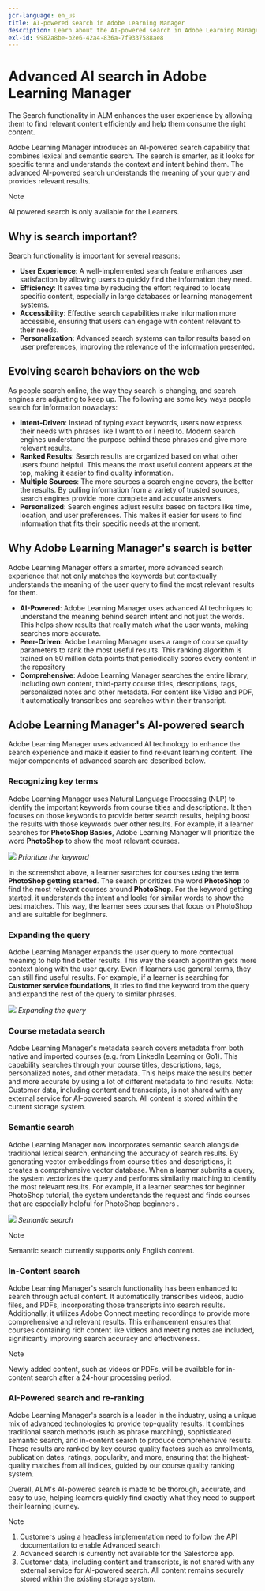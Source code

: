 ```yaml
---
jcr-language: en_us
title: AI-powered search in Adobe Learning Manager
description: Learn about the AI-powered search in Adobe Learning Manager
exl-id: 9982a8be-b2e6-42a4-836a-7f9337588ae8
---
```

# Advanced AI search in Adobe Learning Manager 

The Search functionality in ALM enhances the user experience by allowing them to find relevant content efficiently and help them consume the right content.

Adobe Learning Manager introduces an AI-powered search capability that combines lexical and semantic search. The search is smarter, as it looks for specific terms and understands the context and intent behind them. The advanced AI-powered search understands the meaning of your query and provides relevant results.  

>[!NOTE]
>
>AI powered search is only available for the Learners.

## Why is search important?

Search functionality is important for several reasons:

* **User Experience**: A well-implemented search feature enhances user satisfaction by allowing users to quickly find the information they need.
* **Efficiency**: It saves time by reducing the effort required to locate specific content, especially in large databases or learning management systems.
* **Accessibility**: Effective search capabilities make information more accessible, ensuring that users can engage with content relevant to their needs.
* **Personalization**: Advanced search systems can tailor results based on user preferences, improving the relevance of the information presented.

## Evolving search behaviors on the web

As people search online, the way they search is changing, and search engines are adjusting to keep up. The following are some key ways people search for information nowadays:

* **Intent-Driven**: Instead of typing exact keywords, users now express their needs with phrases like I want to or I need to. Modern search engines understand the purpose behind these phrases and give more relevant results.
* **Ranked Results**: Search results are organized based on what other users found helpful. This means the most useful content appears at the top, making it easier to find quality information.
* **Multiple Sources**: The more sources a search engine covers, the better the results. By pulling information from a variety of trusted sources, search engines provide more complete and accurate answers.
* **Personalized**: Search engines adjust results based on factors like time, location, and user preferences. This makes it easier for users to find information that fits their specific needs at the moment.

## Why Adobe Learning Manager's search is better

Adobe Learning Manager offers a smarter, more advanced search experience that not only matches the keywords but contextually understands the meaning of the user query to find the most relevant results for them.

* **AI-Powered**: Adobe Learning Manager uses advanced AI techniques to understand the meaning behind search intent and not just the words. This helps show results that really match what the user wants, making searches more accurate.
* **Peer-Driven**: Adobe Learning Manager uses a range of course quality parameters to rank the most useful results. This ranking algorithm is trained on 50 million data points that periodically scores every content in the repository
* **Comprehensive**: Adobe Learning Manager searches the entire library, including own content, third-party course titles, descriptions, tags, personalized notes and other metadata. For content like Video and PDF, it automatically transcribes and searches within their transcript.

## Adobe Learning Manager's AI-powered search

Adobe Learning Manager uses advanced AI technology to enhance the search experience and make it easier to find relevant learning content. The major components of advanced search are described below.

### Recognizing key terms

Adobe Learning Manager uses Natural Language Processing (NLP) to identify the important keywords from course titles and descriptions. It then focuses on those keywords to provide better search results, helping boost the results with those keywords over other results. For example, if a learner searches for **PhotoShop Basics**, Adobe Learning Manager will prioritize the word **PhotoShop** to show the most relevant courses.

![](assets/search-2.png)
_Prioritize the keyword_

In the screenshot above, a learner searches for courses using the term **PhotoShop getting started**. The search prioritizes the word **PhotoShop** to find the most relevant courses around **PhotoShop**. For the keyword getting started, it understands the intent and looks for similar words to show the best matches. This way, the learner sees courses that focus on PhotoShop and are suitable for beginners.

### Expanding the query

Adobe Learning Manager expands the user query to more contextual meaning to help find better results. This way the search algorithm gets more context along with the user query. Even if learners use general terms, they can still find useful results. For example, if a learner is searching for **Customer service foundations**, it tries to find the keyword from the query and expand the rest of the query to similar phrases. 

![](assets/search-1.png) 
_Expanding the query_

### Course metadata search

Adobe Learning Manager's metadata search covers metadata from both native and imported courses (e.g. from LinkedIn Learning or Go1). This capability searches through your course titles, descriptions, tags, personalized notes, and other metadata. This helps make the results better and more accurate by using a lot of different metadata to find results. 
Note: Customer data, including content and transcripts, is not shared with any external service for AI-powered search. All content is stored within the current storage system.

### Semantic search

Adobe Learning Manager now incorporates semantic search alongside traditional lexical search, enhancing the accuracy of search results. By generating vector embeddings from course titles and descriptions, it creates a comprehensive vector database. When a learner submits a query, the system vectorizes the query and performs similarity matching to identify the most relevant results. For example, if a learner searches for beginner PhotoShop tutorial, the system understands the request and finds courses that are especially helpful for PhotoShop beginners .

![](assets/semantic-search.png)
_Semantic search_

>[!NOTE]
>
>Semantic search currently supports only English content. 

### In-Content search

Adobe Learning Manager's search functionality has been enhanced to search through actual content. It automatically transcribes videos, audio files, and PDFs, incorporating those transcripts into search results. Additionally, it utilizes Adobe Connect meeting recordings to provide more comprehensive and relevant results. This enhancement ensures that courses containing rich content like videos and meeting notes are included, significantly improving search accuracy and effectiveness. 

>[!NOTE]
>
>Newly added content, such as videos or PDFs, will be available for in-content search after a 24-hour processing period. 

### AI-Powered search and re-ranking 

Adobe Learning Manager's search is a leader in the industry, using a unique mix of advanced technologies to provide top-quality results. It combines traditional search methods (such as phrase matching), sophisticated semantic search, and in-content search to produce comprehensive results. These results are ranked by key course quality factors such as enrollments, publication dates, ratings, popularity, and more, ensuring that the highest-quality matches from all indices, guided by our course quality ranking system.

Overall, ALM's AI-powered search is made to be thorough, accurate, and easy to use, helping learners quickly find exactly what they need to support their learning journey.


>[!NOTE]
>
>1. Customers using a headless implementation need to follow the API documentation to enable Advanced search
>2. Advanced search is currently not available for the Salesforce app.
>3. Customer data, including content and transcripts, is not shared with any external service for AI-powered search. All content remains securely stored within the existing storage system.
